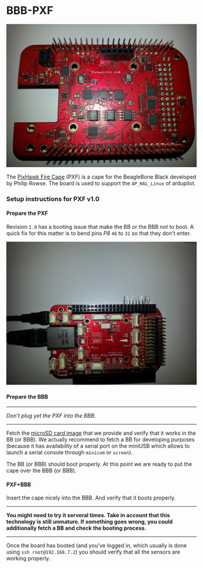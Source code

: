 # BBB-PXF

![](../img/hardware/PXF.jpg)

The [PixHawk Fire Cape](https://github.com/diydrones/PXF) (PXF) is a cape for the BeagleBone Black developed by Philip Rowse. The board is used to support the `AP_HAL_Linux` of ardupilot.


### Setup instructions for PXF v1.0
#### Prepare the PXF

Revision `1.0` has a booting issue that make the BB or the BBB not to boot. A quick fix for this matter is to bend pins *P8* `46` to `31` so that they don't enter.

![](../img/hardware/PXF_bended.jpg)

#### Prepare the BBB

----

*Don't plug yet the PXF into the BBB.*

----


Fetch the [microSD card image]() that we provide and verify that it works in the BB (or BBB). We actually recommend to fetch a BB for developing purposes (because it has availability of a serial port on the miniUSB which allows to launch a serial console through `minicom` or `screen`).

The BB (or BBB) should boot properly. At this point we are ready to put the cape over the BBB (or BBB).


#### PXF+BBB

Insert the cape nicely into the BBB. And verify that it boots properly.

----

**You might need to try it serveral times. Take in account that this technology is still unmature. If something goes wrong, you could additionally fetch a BB and check the booting process.**

----

Once the board has booted (and you've logged in, which usually is done using `ssh root@192.168.7.2`) you should verify that all the sensors are working properly.




